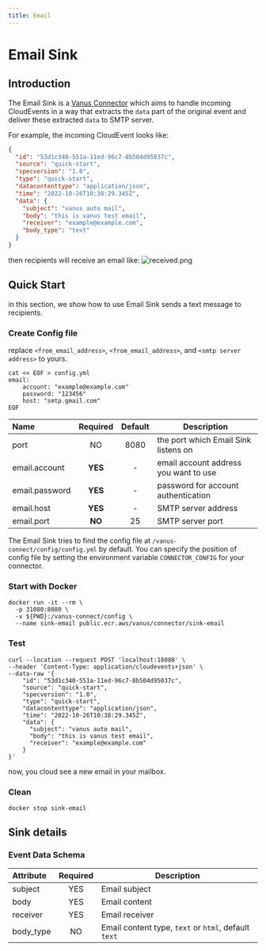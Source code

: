 ```yaml
---
title: Email
---
```


# Email Sink

## Introduction

The Email Sink is a [Vanus Connector][vc] which aims to handle incoming CloudEvents in a way that extracts the `data` part of the
original event and deliver these extracted `data` to SMTP server.

For example, the incoming CloudEvent looks like:

```json
{
  "id": "53d1c340-551a-11ed-96c7-8b504d95037c",
  "source": "quick-start",
  "specversion": "1.0",
  "type": "quick-start",
  "datacontenttype": "application/json",
  "time": "2022-10-26T10:38:29.345Z",
  "data": {
    "subject": "vanus auto mail",
    "body": "this is vanus test email",
    "receiver": "example@example.com",
    "body_type": "text"
  }
}
```

then recipients will receive an email like:
![received.png](https://raw.githubusercontent.com/vanus-labs/vanus-connect/main/connectors/sink-email/received.png)

## Quick Start

in this section, we show how to use Email Sink sends a text message to recipients.

### Create Config file

replace `<from_email_address>`, `<from_email_address>`, and `<smtp server address>` to yours.

```shell
cat << EOF > config.yml
email:
    account: "example@example.com"
    password: "123456"
    host: "smtp.gmail.com"
EOF
```

| Name             | Required | Default | Description                                                             |
|:-----------------|:--------:|:-------:|-------------------------------------------------------------------------|
| port             |    NO    |  8080   | the port which Email Sink listens on                                    |
| email.account    | **YES**  |    -    | email account address you want to use                                   |
| email.password   | **YES**  |    -    | password for account authentication                                     |
| email.host       | **YES**  |    -    | SMTP server address                                                     |
| email.port       |  **NO**  |   25    | SMTP server port                                                        |

The Email Sink tries to find the config file at `/vanus-connect/config/config.yml` by default. You can specify the position of config file by setting the environment variable `CONNECTOR_CONFIG` for your connector.

### Start with Docker

```shell
docker run -it --rm \
  -p 31080:8080 \
  -v ${PWD}:/vanus-connect/config \
  --name sink-email public.ecr.aws/vanus/connector/sink-email
```

### Test


```shell
curl --location --request POST 'localhost:18080' \
--header 'Content-Type: application/cloudevents+json' \
--data-raw '{
    "id": "53d1c340-551a-11ed-96c7-8b504d95037c",
    "source": "quick-start",
    "specversion": "1.0",
    "type": "quick-start",
    "datacontenttype": "application/json",
    "time": "2022-10-26T10:38:29.345Z",
    "data": {
      "subject": "vanus auto mail",
      "body": "this is vanus test email",
      "receiver": "example@example.com"
    }
}'
```

now, you cloud see a new email in your mailbox.

### Clean

```shell
docker stop sink-email
```

## Sink details

### Event Data Schema


| Attribute | Required | Description                                          |
|:----------|:--------:|------------------------------------------------------|
| subject   |   YES    | Email subject                                        |
| body      |   YES    | Email content                                        |
| receiver  |   YES    | Email receiver                                       |
| body_type |    NO    | Email content type, `text` or `html`, default `text` |

[vc]: https://docs.vanus.ai/introduction/concepts#vanus-connect